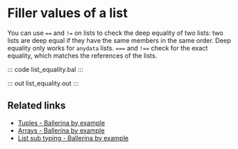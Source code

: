 # Filler values of a list

You can use `==` and `!=` on lists to check the deep equality of two lists: two lists are deep equal if they have the same members in the same order. Deep equality only works for `anydata` lists. `===` and `!==` check for the exact equality, which matches the references of the lists.

::: code list_equality.bal :::

::: out list_equality.out :::

## Related links
- [Tuples - Ballerina by example](/learn/by-example/tuples)
- [Arrays - Ballerina by example](/learn/by-example/arrays)
- [List sub typing - Ballerina by example](/learn/by-example/list-subtyping)

[comment]: # (Add equality expression link)
